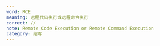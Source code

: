 ```yaml
---
word: RCE
meaning: 远程代码执行或远程命令执行
correct: //
note: Remote Code Execution or Remote Command Execution
category: 缩写
---
```

